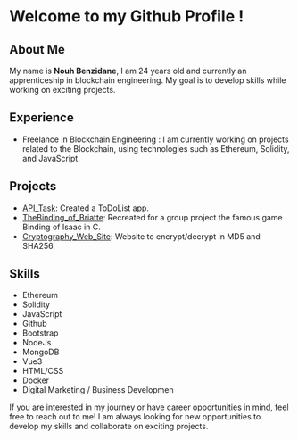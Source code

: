 # Welcome to my Github Profile !

## About Me
My name is **Nouh Benzidane**, I am 24 years old and currently an apprenticeship in blockchain engineering. My goal is to develop  skills while working on exciting projects.

## Experience
- Freelance in Blockchain Engineering : I am currently working on projects related to the Blockchain, using technologies such as Ethereum, Solidity, and JavaScript.

## Projects
- [API_Task](https://github.com/FouziGit/API_Task): Created a ToDoList app.
- [TheBinding_of_Briatte](https://github.com/FouziGit/TheBinding_of_Briatte): Recreated for a group project the famous game Binding of Isaac in C.
- [Cryptography_Web_Site](https://github.com/FouziGit/Cryptography-Web-Site): Website to encrypt/decrypt in MD5 and SHA256.


## Skills
- Ethereum
- Solidity
- JavaScript
- Github
- Bootstrap
- NodeJs
- MongoDB
- Vue3
- HTML/CSS
- Docker
- Digital Marketing / Business Developmen

If you are interested in my journey or have career opportunities in mind, feel free to reach out to me! I am always looking for new opportunities to develop my skills and collaborate on exciting projects.
